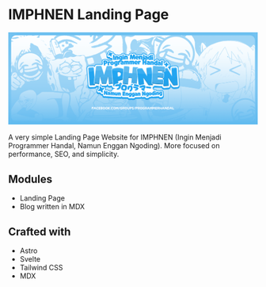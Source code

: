 # IMPHNEN Landing Page

![IMPHNEN Banner](https://raw.githubusercontent.com/IMPHNEN/.github/main/profile/banner.png)

A very simple Landing Page Website for IMPHNEN (Ingin Menjadi Programmer Handal, Namun Enggan Ngoding). More focused on performance, SEO, and simplicity.

## Modules

- Landing Page
- Blog written in MDX

## Crafted with

- Astro
- Svelte
- Tailwind CSS
- MDX
